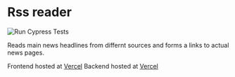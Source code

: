 # Rss reader

![Run Cypress Tests](https://github.com/ristoxxx/workflowAWS/actions/workflows/cypress-tests.yml/badge.svg)   

Reads main news headlines from differnt sources and forms a links to actual news pages.

Frontend hosted at [Vercel](https://rss-front.vercel.app)
Backend hosted at [Vercel](https://rssvercel.vercel.app/articles)
